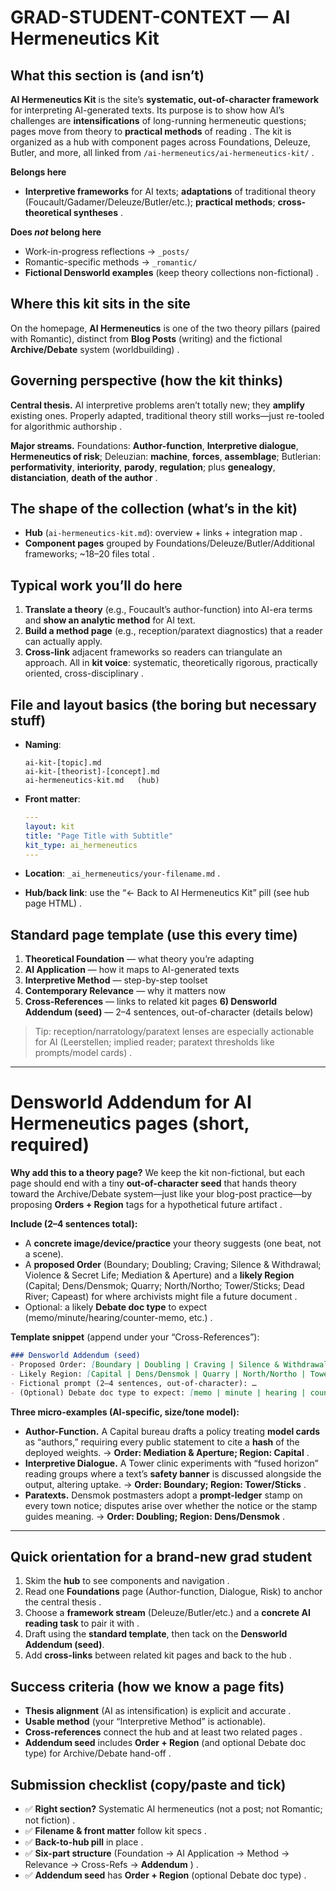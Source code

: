 # GRAD-STUDENT-CONTEXT — AI Hermeneutics Kit

## What this section is (and isn’t)

**AI Hermeneutics Kit** is the site’s **systematic, out-of-character framework** for interpreting AI-generated texts. Its purpose is to show how AI’s challenges are **intensifications** of long-running hermeneutic questions; pages move from theory to **practical methods** of reading . The kit is organized as a hub with component pages across Foundations, Deleuze, Butler, and more, all linked from `/ai-hermeneutics/ai-hermeneutics-kit/`  .

**Belongs here**

* **Interpretive frameworks** for AI texts; **adaptations** of traditional theory (Foucault/Gadamer/Deleuze/Butler/etc.); **practical methods**; **cross-theoretical syntheses** .

**Does *not* belong here**

* Work-in-progress reflections → `_posts/`
* Romantic-specific methods → `_romantic/`
* **Fictional Densworld examples** (keep theory collections non-fictional) .

## Where this kit sits in the site

On the homepage, **AI Hermeneutics** is one of the two theory pillars (paired with Romantic), distinct from **Blog Posts** (writing) and the fictional **Archive/Debate** system (worldbuilding) .

## Governing perspective (how the kit thinks)

**Central thesis.** AI interpretive problems aren’t totally new; they **amplify** existing ones. Properly adapted, traditional theory still works—just re-tooled for algorithmic authorship .

**Major streams.**
Foundations: **Author-function**, **Interpretive dialogue**, **Hermeneutics of risk**; Deleuzian: **machine**, **forces**, **assemblage**; Butlerian: **performativity**, **interiority**, **parody**, **regulation**; plus **genealogy**, **distanciation**, **death of the author** .

## The shape of the collection (what’s in the kit)

* **Hub** (`ai-hermeneutics-kit.md`): overview + links + integration map .
* **Component pages** grouped by Foundations/Deleuze/Butler/Additional frameworks; \~18–20 files total  .

## Typical work you’ll do here

1. **Translate a theory** (e.g., Foucault’s author-function) into AI-era terms and **show an analytic method** for AI text.
2. **Build a method page** (e.g., reception/paratext diagnostics) that a reader can actually apply.
3. **Cross-link** adjacent frameworks so readers can triangulate an approach.
   All in **kit voice**: systematic, theoretically rigorous, practically oriented, cross-disciplinary .

## File and layout basics (the boring but necessary stuff)

* **Naming**:

  ```
  ai-kit-[topic].md
  ai-kit-[theorist]-[concept].md
  ai-hermeneutics-kit.md   (hub)
  ```


* **Front matter**:

  ```yaml
  ---
  layout: kit
  title: "Page Title with Subtitle"
  kit_type: ai_hermeneutics
  ---
  ```


* **Location**: `_ai_hermeneutics/your-filename.md` .
* **Hub/back link**: use the “← Back to AI Hermeneutics Kit” pill (see hub page HTML) .

## Standard page template (use this every time)

1. **Theoretical Foundation** — what theory you’re adapting
2. **AI Application** — how it maps to AI-generated texts
3. **Interpretive Method** — step-by-step toolset
4. **Contemporary Relevance** — why it matters now
5. **Cross-References** — links to related kit pages&#x20;
   **6) Densworld Addendum (seed)** — 2–4 sentences, out-of-character (details below)

> Tip: reception/narratology/paratext lenses are especially actionable for AI (Leerstellen; implied reader; paratext thresholds like prompts/model cards) .

---

# Densworld Addendum for AI Hermeneutics pages (short, required)

**Why add this to a theory page?**
We keep the kit non-fictional, but each page should end with a tiny **out-of-character seed** that hands theory toward the Archive/Debate system—just like your blog-post practice—by proposing **Orders + Region** tags for a hypothetical future artifact   .

**Include (2–4 sentences total):**

* A **concrete image/device/practice** your theory suggests (one beat, not a scene).
* A **proposed Order** (Boundary; Doubling; Craving; Silence & Withdrawal; Violence & Secret Life; Mediation & Aperture) and a **likely Region** (Capital; Dens/Densmok; Quarry; North/Northo; Tower/Sticks; Dead River; Capeast) for where archivists might file a future document  .
* Optional: a likely **Debate doc type** to expect (memo/minute/hearing/counter-memo, etc.) .

**Template snippet** (append under your “Cross-References”):

```markdown
### Densworld Addendum (seed)
- Proposed Order: [Boundary | Doubling | Craving | Silence & Withdrawal | Violence & Secret Life | Mediation & Aperture]
- Likely Region: [Capital | Dens/Densmok | Quarry | North/Northo | Tower/Sticks | Dead River | Capeast]
- Fictional prompt (2–4 sentences, out-of-character): …
- (Optional) Debate doc type to expect: [memo | minute | hearing | counter-memo | directive | field report | ruling | brief | case note | colloquy note]
```

**Three micro-examples (AI-specific, size/tone model):**

* **Author-Function.** A Capital bureau drafts a policy treating **model cards** as “authors,” requiring every public statement to cite a **hash** of the deployed weights. → **Order: Mediation & Aperture; Region: Capital** .
* **Interpretive Dialogue.** A Tower clinic experiments with “fused horizon” reading groups where a text’s **safety banner** is discussed alongside the output, altering uptake. → **Order: Boundary; Region: Tower/Sticks**  .
* **Paratexts.** Densmok postmasters adopt a **prompt-ledger** stamp on every town notice; disputes arise over whether the notice or the stamp guides meaning. → **Order: Doubling; Region: Dens/Densmok** .

---

## Quick orientation for a brand-new grad student

1. Skim the **hub** to see components and navigation .
2. Read one **Foundations** page (Author-function, Dialogue, Risk) to anchor the central thesis  .
3. Choose a **framework stream** (Deleuze/Butler/etc.) and a **concrete AI reading task** to pair it with .
4. Draft using the **standard template**, then tack on the **Densworld Addendum (seed)**.
5. Add **cross-links** between related kit pages and back to the hub .

## Success criteria (how we know a page fits)

* **Thesis alignment** (AI as intensification) is explicit and accurate .
* **Usable method** (your “Interpretive Method” is actionable).
* **Cross-references** connect the hub and at least two related pages .
* **Addendum seed** includes **Order + Region** (and optional Debate doc type) for Archive/Debate hand-off   .

## Submission checklist (copy/paste and tick)

* ✅ **Right section?** Systematic AI hermeneutics (not a post; not Romantic; not fiction) .
* ✅ **Filename & front matter** follow kit specs  .
* ✅ **Back-to-hub pill** in place .
* ✅ **Six-part structure** (Foundation → AI Application → Method → Relevance → Cross-Refs → **Addendum** ) .
* ✅ **Addendum seed** has **Order + Region** (optional Debate doc type)   .
